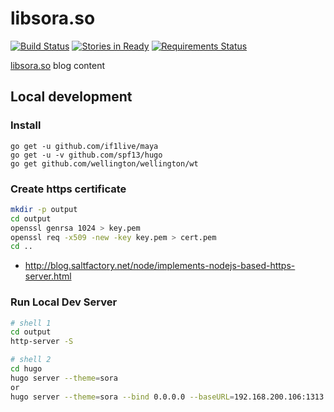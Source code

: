 # libsora.so

[![Build Status](https://travis-ci.org/if1live/libsora.so.png?branch=master)](https://travis-ci.org/if1live/libsora.so)
[![Stories in Ready](https://badge.waffle.io/if1live/libsora.so.png?label=ready)](https://waffle.io/if1live/libsora.so)
[![Requirements Status](https://requires.io/github/if1live/libsora.so/requirements.png?branch=master)](https://requires.io/github/if1live/libsora.so/requirements/?branch=master)

[libsora.so](https://libsora.so) blog content

## Local development

### Install

```
go get -u github.com/if1live/maya
go get -u -v github.com/spf13/hugo
go get github.com/wellington/wellington/wt
```

### Create https certificate
``` bash
mkdir -p output
cd output
openssl genrsa 1024 > key.pem
openssl req -x509 -new -key key.pem > cert.pem
cd ..
```

* http://blog.saltfactory.net/node/implements-nodejs-based-https-server.html

### Run Local Dev Server

``` bash
# shell 1
cd output
http-server -S

# shell 2
cd hugo
hugo server --theme=sora
or
hugo server --theme=sora --bind 0.0.0.0 --baseURL=192.168.200.106:1313
```
